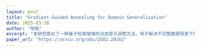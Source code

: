```yaml
---
layout: post
title: "Gradient-Guided Annealing for Domain Generalization"
date: 2025-03-26
author: "陈聪"
excerpt: "本研究提出了一种基于检索增强的动态提示调整方法，用于解决不完整数据场景下的自然语言处理任务，提高了模型在缺失信息情况下的性能。"
paper_url: "https://arxiv.org/abs/2502.20162"
---
```

